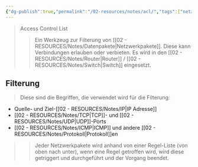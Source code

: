 ```yaml
---
{"dg-publish":true,"permalink":"/02-resources/notes/acl/","tags":["netzwerk"],"noteIcon":"","updated":"2024-08-03T23:54:37.066+02:00"}
---
```


>Access Control List
>> Ein Werkzeug zur Filterung von [[02 - RESOURCES/Notes/Datenpakete\|Netzwerkpakete]]. 
>> Diese kann Verbindungen erlauben oder verbieten. Es wird in den [[02 - RESOURCES/Notes/Router\|Router]] / [[02 - RESOURCES/Notes/Switch\|Switch]] eingesetzt.

## Filterung
>Diese sind die Begriffen, die verwendet wird für die Filterung:
- Quelle- und Ziel-[[02 - RESOURCES/Notes/IP\|IP Adresse]]
- [[02 - RESOURCES/Notes/TCP\|TCP]]- und [[02 - RESOURCES/Notes/UDP\|UDP]]-Ports
- [[02 - RESOURCES/Notes/ICMP\|ICMP]] und andere [[02 - RESOURCES/Notes/Protokoll\|Protokoll]]en

>>Jeder Netzwerkpakete wird anhand von einer Regel-Liste (von oben nach unter), wenn eine Regel getroffen wird, wird diese getriggert und durchgeführt und der Vorgang beendet.